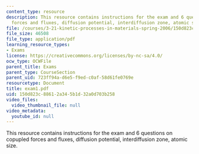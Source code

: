 ```yaml
---
content_type: resource
description: This resource contains instructions for the exam and 6 questions on copupled
  forces and fluxes, diffusion potential, interdiffusion zone, atomic size.
file: /courses/3-21-kinetic-processes-in-materials-spring-2006/150d823c88612a345b1d32a0d703b258_exam1.pdf
file_size: 46508
file_type: application/pdf
learning_resource_types:
- Exams
license: https://creativecommons.org/licenses/by-nc-sa/4.0/
ocw_type: OCWFile
parent_title: Exams
parent_type: CourseSection
parent_uid: 723ff94a-d6e5-f9ed-c0af-58d61fe0769e
resourcetype: Document
title: exam1.pdf
uid: 150d823c-8861-2a34-5b1d-32a0d703b258
video_files:
  video_thumbnail_file: null
video_metadata:
  youtube_id: null
---
```

This resource contains instructions for the exam and 6 questions on copupled forces and fluxes, diffusion potential, interdiffusion zone, atomic size.